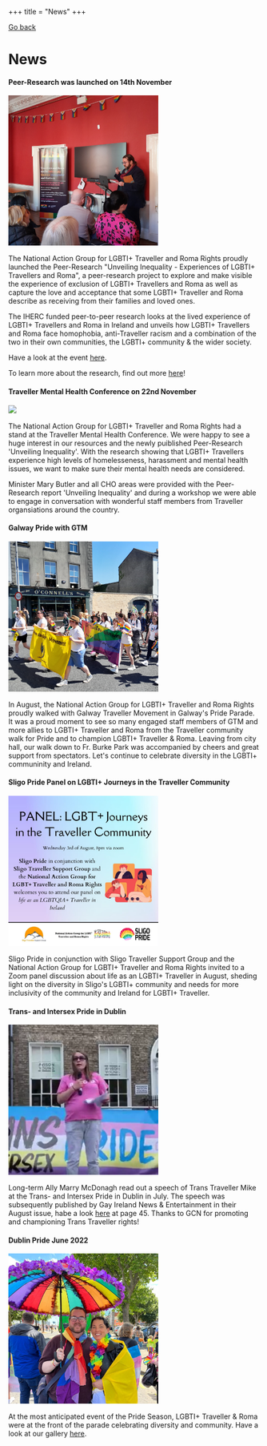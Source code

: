 +++
title = "News"
+++

[Go back](/home)

# News

#### Peer-Research was launched on 14th November
<img src="/launch-oein.jpg" width=300/>

The National Action Group for LGBTI+ Traveller and Roma Rights proudly launched  the Peer-Research "Unveiling Inequality - Experiences of LGBTI+ Travellers and Roma", a peer-research project to explore and make visible the experience of exclusion of LGBTI+ Travellers and Roma as well as capture the love and acceptance that some LGBTI+ Traveller and Roma describe as receiving from their families and loved ones.

The IHERC funded peer-to-peer research looks at the lived experience of LGBTI+ Travellers and Roma in Ireland and unveils how LGBTI+ Travellers and Roma face homophobia, anti-Traveller racism and a combination of the two in their own communities, the LGBTI+ community & the wider society.

Have a look at the event [here](/news/launch).

To learn more about the research, find out more [here](/what-we-do/research)!

#### Traveller Mental Health Conference on 22nd November
<img src="/2022-11-traveller-mental-health-conference-2.jpg" width=300/>

The National Action Group for LGBTI+ Traveller and Roma Rights had a stand at the Traveller Mental Health Conference. We were happy to see a huge interest in our resources and the newly puiblished Peer-Research 'Unveiling Inequality'. With the research showing that LGBTI+ Travellers experience high levels of homelesseness, harassment and mental health issues, we want to make sure their mental health needs are considered. 

Minister Mary Butler and all CHO areas were provided with the Peer-Research report 'Unveiling Inequality' and during a workshop we were able to engage in conversation with wonderful staff members from Traveller organsiations around the country. 

#### Galway Pride with GTM
<img src="/galway-pride.jpg" width=300/>

In August, the National Action Group for LGBTI+ Traveller and Roma Rights proudly walked with Galway Traveller Movement in Galway's Pride Parade. It was a proud moment to see so many engaged staff members of GTM and more allies to LGBTI+ Traveller and Roma from the Traveller community walk for Pride and to champion LGBTI+ Traveller & Roma. Leaving from city hall, our walk down to Fr. Burke Park was accompanied by cheers and great support from spectators. Let's continue to celebrate diversity in the LGBTI+ communinity and Ireland. 

#### Sligo Pride Panel on LGBTI+ Journeys in the Traveller Community
<img src="/sligo-pride.jpg" width=300/>

Sligo Pride in conjunction with Sligo Traveller Support Group and the National Action Group for LGBTI+ Traveller and Roma Rights invited to a Zoom panel discussion  about life as an LGBTI+ Traveller in August, sheding light on the diversity in Sligo's LGBTI+ community and needs for more inclusivity of the community and Ireland for LGBTI+ Traveller. 

#### Trans- and Intersex Pride in Dublin
<img src="/trans-pride.png" width=300/>

Long-term Ally Marry McDonagh read out a speech of Trans Traveller Mike at the Trans- and Intersex Pride in Dublin in July. The speech was subsequently published by Gay Ireland News & Entertainment in their August issue, habe a look [here](https://magazine.gcn.ie/magazine/reader/233653) at page 45. Thanks to GCN for promoting and championing Trans Traveller rights!

#### Dublin Pride June 2022
<img src="/dublin-pride.jpg" width=300/>

At the most anticipated event of the Pride Season, LGBTI+ Traveller & Roma were at the front of the parade celebrating diversity and community. Have a look at our gallery [here](/what-we-do/prides).


